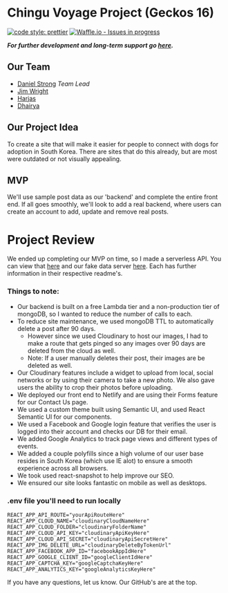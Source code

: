 # Chingu Voyage Project (Geckos 16)

[![code style: prettier](https://img.shields.io/badge/code_style-prettier-ff69b4.svg?style=flat-square)](https://github.com/prettier/prettier) [![Waffle.io - Issues in progress](https://badge.waffle.io/chingu-voyages/geckos-project-16.png?label=in%20progress&title=In%20Progress)](http://waffle.io/chingu-voyages/geckos-project-16)

**_For further development and long-term support go [here](https://github.com/dastrong/RescueKorea)._**

## Our Team

- [Daniel Strong](https://github.com/dastrong) _Team Lead_
- [Jim Wright](https://github.com/diskomotech)
- [Harjas](https://github.com/harjas27)
- [Dhairya](https://github.com/dhairyadwivedi)

## Our Project Idea

To create a site that will make it easier for people to connect with dogs for adoption in South Korea. There are sites that do this already, but are most were outdated or not visually appealing.

## MVP

We'll use sample post data as our 'backend' and complete the entire front end. If all goes smoothly, we'll look to add a real backend, where users can create an account to add, update and remove real posts.

# Project Review

We ended up completing our MVP on time, so I made a serverless API. You can view that [here](https://github.com/dastrong/chingu16-server) and our fake data server [here](https://github.com/dastrong/geckos16-faked-data). Each has further information in their respective readme's.

### Things to note:

- Our backend is built on a free Lambda tier and a non-production tier of mongoDB, so I wanted to reduce the number of calls to each.
- To reduce site maintenance, we used mongoDB TTL to automatically delete a post after 90 days.
  - However since we used Cloudinary to host our images, I had to make a route that gets pinged so any images over 90 days are deleted from the cloud as well.
  - Note: If a user manually deletes their post, their images are be deleted as well. 
- Our Cloudinary features include a widget to upload from local, social networks or by using their camera to take a new photo. We also gave users the ability to crop their photos before uploading.
- We deployed our front end to Netlify and are using their Forms feature for our Contact Us page.
- We used a custom theme built using Semantic UI, and used React Semantic UI for our components.
- We used a Facebook and Google login feature that verifies the user is logged into their account and checks our DB for their email.
- We added Google Analytics to track page views and different types of events.
- We added a couple polyfills since a high volume of our user base resides in South Korea (which use IE alot) to ensure a smooth experience across all browsers.
- We took used react-snapshot to help improve our SEO.
- We ensured our site looks fantastic on mobile as well as desktops.

### .env file you'll need to run locally

```
REACT_APP_API_ROUTE="yourApiRouteHere"
REACT_APP_CLOUD_NAME="cloudinaryCloudNameHere"
REACT_APP_CLOUD_FOLDER="cloudinaryFolderName"
REACT_APP_CLOUD_API_KEY="cloudinaryApiKeyHere"
REACT_APP_CLOUD_API_SECRET="cloudinaryApiSecretHere"
REACT_APP_IMG_DELETE_URL="cloudinaryDeleteByTokenUrl"
REACT_APP_FACEBOOK_APP_ID="facebookAppIdHere"
REACT_APP_GOOGLE_CLIENT_ID="googleClientIdHere"
REACT_APP_CAPTCHA_KEY="googleCaptchaKeyHere"
REACT_APP_ANALYTICS_KEY="googleAnalyticsKeyHere"
```

If you have any questions, let us know. Our GitHub's are at the top.
